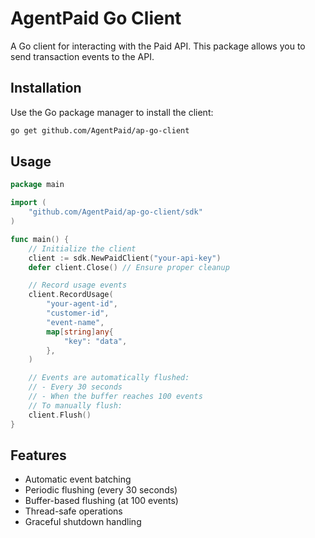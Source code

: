 # AgentPaid Go Client

A Go client for interacting with the Paid API. This package allows you to send transaction events to the API.

## Installation

Use the Go package manager to install the client:

```bash
go get github.com/AgentPaid/ap-go-client
```

## Usage

```go
package main

import (
    "github.com/AgentPaid/ap-go-client/sdk"
)

func main() {
    // Initialize the client
    client := sdk.NewPaidClient("your-api-key")
    defer client.Close() // Ensure proper cleanup

    // Record usage events
    client.RecordUsage(
        "your-agent-id",
        "customer-id",
        "event-name",
        map[string]any{
            "key": "data",
        },
    )

    // Events are automatically flushed:
    // - Every 30 seconds
    // - When the buffer reaches 100 events
    // To manually flush:
    client.Flush()
}
```

## Features

- Automatic event batching
- Periodic flushing (every 30 seconds)
- Buffer-based flushing (at 100 events)
- Thread-safe operations
- Graceful shutdown handling
